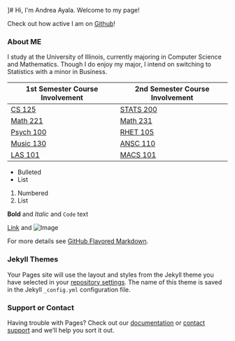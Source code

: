 ]# Hi, I'm Andrea Ayala. Welcome to my page!

Check out how active I am on [Github](https://github.com/aayala32)! 

### About ME

I study at the University of Illinois, currently majoring in Computer Science and Mathematics. Though I do enjoy my major, I intend on switching to Statistics with a minor in Business. 

1st Semester Course Involvement | 2nd Semester Course Involvement
------------ | -------------
[CS 125](https://cs125.cs.illinois.edu/) | [STATS 200](http://catalog.illinois.edu/courses-of-instruction/stat/)
[Math 221](https://math.illinois.edu/resources/department-resources/syllabus-math-221) | [Math 231](https://math.illinois.edu/resources/department-resources/syllabus-math-231)
[Psych 100](https://courses.illinois.edu/search/schedule/2013/summer/PSYC/100) | [RHET 105](https://courses.illinois.edu/search/schedule/2017/spring/RHET/105?sess=)
[Music 130](https://courses.illinois.edu/search/schedule/2015/summer/MUS/130) | [ANSC 110](http://catalog.illinois.edu/courses-of-instruction/ansc/)
[LAS 101](http://www.las.illinois.edu/students/lifecareerdesign/classes/las101/)   | [MACS 101](http://catalog.illinois.edu/courses-of-instruction/macs/)
- Bulleted
- List

1. Numbered
2. List

**Bold** and _Italic_ and `Code` text

[Link](url) and ![Image](src)


For more details see [GitHub Flavored Markdown](https://guides.github.com/features/mastering-markdown/).

### Jekyll Themes

Your Pages site will use the layout and styles from the Jekyll theme you have selected in your [repository settings](https://github.com/aayala32/aayala32.github.io/settings). The name of this theme is saved in the Jekyll `_config.yml` configuration file.

### Support or Contact

Having trouble with Pages? Check out our [documentation](https://help.github.com/categories/github-pages-basics/) or [contact support](https://github.com/contact) and we’ll help you sort it out.
